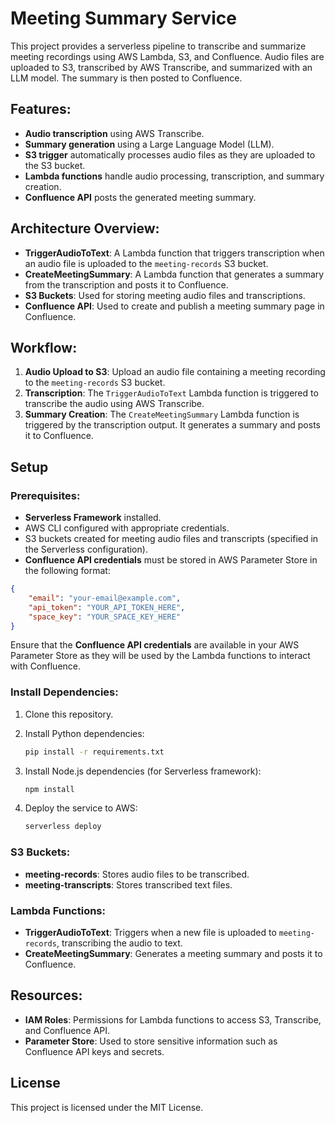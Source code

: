 # Meeting Summary Service

This project provides a serverless pipeline to transcribe and summarize meeting recordings using AWS Lambda, S3, and Confluence. Audio files are uploaded to S3, transcribed by AWS Transcribe, and summarized with an LLM model. The summary is then posted to Confluence.

## Features:
- **Audio transcription** using AWS Transcribe.
- **Summary generation** using a Large Language Model (LLM).
- **S3 trigger** automatically processes audio files as they are uploaded to the S3 bucket.
- **Lambda functions** handle audio processing, transcription, and summary creation.
- **Confluence API** posts the generated meeting summary.

## Architecture Overview:
- **TriggerAudioToText**: A Lambda function that triggers transcription when an audio file is uploaded to the `meeting-records` S3 bucket.
- **CreateMeetingSummary**: A Lambda function that generates a summary from the transcription and posts it to Confluence.
- **S3 Buckets**: Used for storing meeting audio files and transcriptions.
- **Confluence API**: Used to create and publish a meeting summary page in Confluence.

## Workflow:
1. **Audio Upload to S3**: Upload an audio file containing a meeting recording to the `meeting-records` S3 bucket.
2. **Transcription**: The `TriggerAudioToText` Lambda function is triggered to transcribe the audio using AWS Transcribe.
3. **Summary Creation**: The `CreateMeetingSummary` Lambda function is triggered by the transcription output. It generates a summary and posts it to Confluence.

## Setup

### Prerequisites:
- **Serverless Framework** installed.
- AWS CLI configured with appropriate credentials.
- S3 buckets created for meeting audio files and transcripts (specified in the Serverless configuration).
- **Confluence API credentials** must be stored in AWS Parameter Store in the following format:

```json
{
    "email": "your-email@example.com",
    "api_token": "YOUR_API_TOKEN_HERE",
    "space_key": "YOUR_SPACE_KEY_HERE"
}
```
Ensure that the **Confluence API credentials** are available in your AWS Parameter Store as they will be used by the Lambda functions to interact with Confluence.

### Install Dependencies:
1. Clone this repository.
2. Install Python dependencies:
   ```bash
   pip install -r requirements.txt
   ```

3. Install Node.js dependencies (for Serverless framework):
   ```bash
   npm install
   ```

4. Deploy the service to AWS:
   ```bash
   serverless deploy
   ```

### S3 Buckets:
- **meeting-records**: Stores audio files to be transcribed.
- **meeting-transcripts**: Stores transcribed text files.

### Lambda Functions:
- **TriggerAudioToText**: Triggers when a new file is uploaded to `meeting-records`, transcribing the audio to text.
- **CreateMeetingSummary**: Generates a meeting summary and posts it to Confluence.

## Resources:
- **IAM Roles**: Permissions for Lambda functions to access S3, Transcribe, and Confluence API.
- **Parameter Store**: Used to store sensitive information such as Confluence API keys and secrets.

## License
This project is licensed under the MIT License.
